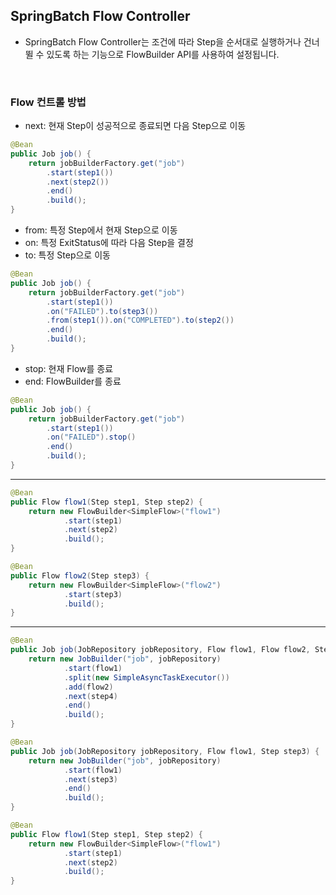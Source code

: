 ## SpringBatch Flow Controller
- SpringBatch Flow Controller는 조건에 따라 Step을 순서대로 실행하거나 건너뛸 수 있도록 하는 기능으로 FlowBuilder API를 사용하여 설정됩니다.

<br/>

### Flow 컨트롤 방법
- next: 현재 Step이 성공적으로 종료되면 다음 Step으로 이동
```java
@Bean
public Job job() {
    return jobBuilderFactory.get("job")
        .start(step1())
        .next(step2())
        .end()
        .build();
}
```
- from: 특정 Step에서 현재 Step으로 이동
- on: 특정 ExitStatus에 따라 다음 Step을 결정
- to: 특정 Step으로 이동
```java
@Bean
public Job job() {
    return jobBuilderFactory.get("job")
        .start(step1())
        .on("FAILED").to(step3())
        .from(step1()).on("COMPLETED").to(step2())
        .end()
        .build();
}
```
- stop: 현재 Flow를 종료
- end: FlowBuilder를 종료
```java
@Bean
public Job job() {
    return jobBuilderFactory.get("job")
        .start(step1())
        .on("FAILED").stop()
        .end()
        .build();
}
```

---

```java
@Bean
public Flow flow1(Step step1, Step step2) {
    return new FlowBuilder<SimpleFlow>("flow1")
            .start(step1)
            .next(step2)
            .build();
}

@Bean
public Flow flow2(Step step3) {
    return new FlowBuilder<SimpleFlow>("flow2")
            .start(step3)
            .build();
}
```

---

```java
@Bean
public Job job(JobRepository jobRepository, Flow flow1, Flow flow2, Step step4) {
    return new JobBuilder("job", jobRepository)
            .start(flow1)
            .split(new SimpleAsyncTaskExecutor())
            .add(flow2)
            .next(step4)
            .end()
            .build();
}

@Bean
public Job job(JobRepository jobRepository, Flow flow1, Step step3) {
    return new JobBuilder("job", jobRepository)
            .start(flow1)
            .next(step3)
            .end()
            .build();
}

@Bean
public Flow flow1(Step step1, Step step2) {
    return new FlowBuilder<SimpleFlow>("flow1")
            .start(step1)
            .next(step2)
            .build();
}
```